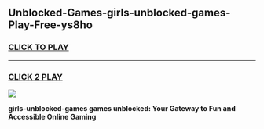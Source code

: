 
## Unblocked-Games-girls-unblocked-games-Play-Free-ys8ho
<h3>
<a href="https://premium76.site?title=girls-unblocked-games&ref=09A">CLICK TO PLAY</a></h3>
<hr>

<h3>
<a href="https://premium76.site?title=girls-unblocked-games&ref=09A">CLICK 2 PLAY</a>
  
</h3>

<a href="https://premium76.site?title=girls-unblocked-games&ref=09A"><img src="https://clearcache.store/games.png"></a>


**girls-unblocked-games games unblocked: Your Gateway to Fun and Accessible Online Gaming**
